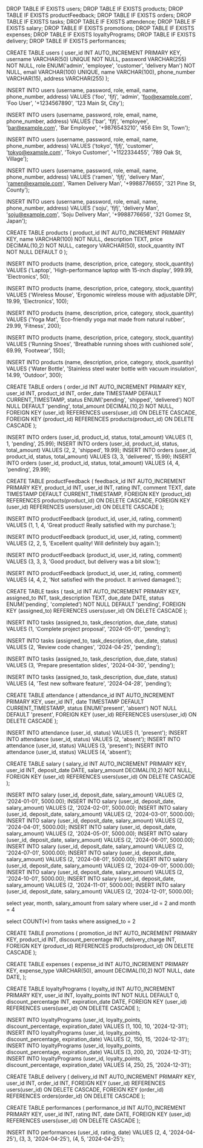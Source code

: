 DROP TABLE IF EXISTS users;
DROP TABLE IF EXISTS products;
DROP TABLE IF EXISTS productFeedback;
DROP TABLE IF EXISTS orders;
DROP TABLE IF EXISTS tasks;
DROP TABLE IF EXISTS attendence;
DROP TABLE IF EXISTS salary;
DROP TABLE IF EXISTS promotions;
DROP TABLE IF EXISTS expenses;
DROP TABLE IF EXISTS loyaltyPrograms;
DROP TABLE IF EXISTS delivery;
DROP TABLE IF EXISTS performances;

CREATE TABLE users (
    user_id INT AUTO_INCREMENT PRIMARY KEY,
    username VARCHAR(50) UNIQUE NOT NULL,
    password VARCHAR(255) NOT NULL,
    role ENUM('admin', 'employee', 'customer', 'delivery Man') NOT NULL,
    email VARCHAR(100) UNIQUE,
    name VARCHAR(100),
    phone_number VARCHAR(15),
    address VARCHAR(255)
);

INSERT INTO users (username, password, role, email, name, phone_number, address) 
VALUES ('foo', 'fjfj', 'admin', 'foo@example.com', 'Foo User', '+1234567890', '123 Main St, City');

INSERT INTO users (username, password, role, email, name, phone_number, address) 
VALUES ('bar', 'fjfj', 'employee', 'bar@example.com', 'Bar Employee', '+9876543210', '456 Elm St, Town');

INSERT INTO users (username, password, role, email, name, phone_number, address) 
VALUES ('tokyo', 'fjfj', 'customer', 'tokyo@example.com', 'Tokyo Customer', '+1122334455', '789 Oak St, Village');

INSERT INTO users (username, password, role, email, name, phone_number, address) 
VALUES ('ramen', 'fjfj', 'delivery Man', 'ramen@example.com', 'Ramen Delivery Man', '+9988776655', '321 Pine St, County');

INSERT INTO users (username, password, role, email, name, phone_number, address) 
VALUES ('soju', 'fjfj', 'delivery Man', 'soju@example.com', 'Soju Delivery Man', '+9988776656', '321 Gomez St, Japan');

CREATE TABLE products (
    product_id INT AUTO_INCREMENT PRIMARY KEY,
    name VARCHAR(100) NOT NULL,
    description TEXT,
    price DECIMAL(10,2) NOT NULL,
    category VARCHAR(50),
    stock_quantity INT NOT NULL DEFAULT 0
);

INSERT INTO products (name, description, price, category, stock_quantity) VALUES ('Laptop', 'High-performance laptop with 15-inch display', 999.99, 'Electronics', 50);

INSERT INTO products (name, description, price, category, stock_quantity) VALUES ('Wireless Mouse', 'Ergonomic wireless mouse with adjustable DPI', 19.99, 'Electronics', 100);

INSERT INTO products (name, description, price, category, stock_quantity) VALUES ('Yoga Mat', 'Eco-friendly yoga mat made from natural rubber', 29.99, 'Fitness', 200);

INSERT INTO products (name, description, price, category, stock_quantity) VALUES ('Running Shoes', 'Breathable running shoes with cushioned sole', 69.99, 'Footwear', 150);

INSERT INTO products (name, description, price, category, stock_quantity) VALUES ('Water Bottle', 'Stainless steel water bottle with vacuum insulation', 14.99, 'Outdoor', 300);

CREATE TABLE orders (
    order_id INT AUTO_INCREMENT PRIMARY KEY,
    user_id INT,
    product_id INT,
    order_date TIMESTAMP DEFAULT CURRENT_TIMESTAMP,
    status ENUM('pending', 'shipped', 'delivered') NOT NULL DEFAULT 'pending',
    total_amount DECIMAL(10,2) NOT NULL,
    FOREIGN KEY (user_id) REFERENCES users(user_id) ON DELETE CASCADE,
    FOREIGN KEY (product_id) REFERENCES products(product_id) ON DELETE CASCADE
);

INSERT INTO orders (user_id, product_id, status, total_amount) VALUES (1, 1, 'pending', 25.99);
INSERT INTO orders (user_id, product_id, status, total_amount) VALUES (2, 2, 'shipped', 19.99);
INSERT INTO orders (user_id, product_id, status, total_amount) VALUES (3, 3, 'delivered', 15.99);
INSERT INTO orders (user_id, product_id, status, total_amount) VALUES (4, 4, 'pending', 29.99);

CREATE TABLE productFeedback (
    feedback_id INT AUTO_INCREMENT PRIMARY KEY,
    product_id INT,
    user_id INT,
    rating INT,
    comment TEXT,
    date TIMESTAMP DEFAULT CURRENT_TIMESTAMP,
    FOREIGN KEY (product_id) REFERENCES products(product_id) ON DELETE CASCADE,
    FOREIGN KEY (user_id) REFERENCES users(user_id) ON DELETE CASCADE
);

INSERT INTO productFeedback (product_id, user_id, rating, comment)
VALUES (1, 1, 4, 'Great product! Really satisfied with my purchase.');

INSERT INTO productFeedback (product_id, user_id, rating, comment)
VALUES (2, 2, 5, 'Excellent quality! Will definitely buy again.');

INSERT INTO productFeedback (product_id, user_id, rating, comment)
VALUES (3, 3, 3, 'Good product, but delivery was a bit slow.');

INSERT INTO productFeedback (product_id, user_id, rating, comment)
VALUES (4, 4, 2, 'Not satisfied with the product. It arrived damaged.');

CREATE TABLE tasks (
    task_id INT AUTO_INCREMENT PRIMARY KEY,
    assigned_to INT,
    task_description TEXT,
    due_date DATE,
    status ENUM('pending', 'completed') NOT NULL DEFAULT 'pending',
    FOREIGN KEY (assigned_to) REFERENCES users(user_id) ON DELETE CASCADE
);


INSERT INTO tasks (assigned_to, task_description, due_date, status) 
VALUES (1, 'Complete project proposal', '2024-05-01', 'pending');

INSERT INTO tasks (assigned_to, task_description, due_date, status) 
VALUES (2, 'Review code changes', '2024-04-25', 'pending');

INSERT INTO tasks (assigned_to, task_description, due_date, status) 
VALUES (3, 'Prepare presentation slides', '2024-04-30', 'pending');

INSERT INTO tasks (assigned_to, task_description, due_date, status) 
VALUES (4, 'Test new software feature', '2024-04-28', 'pending');


CREATE TABLE attendance (
    attendance_id INT AUTO_INCREMENT PRIMARY KEY,
    user_id INT,
    date TIMESTAMP DEFAULT CURRENT_TIMESTAMP,
    status ENUM('present', 'absent') NOT NULL DEFAULT 'present',
    FOREIGN KEY (user_id) REFERENCES users(user_id) ON DELETE CASCADE
);

INSERT INTO attendance (user_id, status) VALUES (1, 'present');
INSERT INTO attendance (user_id, status) VALUES (2, 'absent');
INSERT INTO attendance (user_id, status) VALUES (3, 'present');
INSERT INTO attendance (user_id, status) VALUES (4, 'absent');

CREATE TABLE salary (
    salary_id INT AUTO_INCREMENT PRIMARY KEY,
    user_id INT,
    deposit_date DATE,
    salary_amount DECIMAL(10,2) NOT NULL,
    FOREIGN KEY (user_id) REFERENCES users(user_id) ON DELETE CASCADE
);

INSERT INTO salary (user_id, deposit_date, salary_amount) VALUES (2, '2024-01-01', 5000.00);
INSERT INTO salary (user_id, deposit_date, salary_amount) VALUES (2, '2024-02-01', 5000.00);
INSERT INTO salary (user_id, deposit_date, salary_amount) VALUES (2, '2024-03-01', 5000.00);
INSERT INTO salary (user_id, deposit_date, salary_amount) VALUES (2, '2024-04-01', 5000.00);
INSERT INTO salary (user_id, deposit_date, salary_amount) VALUES (2, '2024-05-01', 5000.00);
INSERT INTO salary (user_id, deposit_date, salary_amount) VALUES (2, '2024-06-01', 5000.00);
INSERT INTO salary (user_id, deposit_date, salary_amount) VALUES (2, '2024-07-01', 5000.00);
INSERT INTO salary (user_id, deposit_date, salary_amount) VALUES (2, '2024-08-01', 5000.00);
INSERT INTO salary (user_id, deposit_date, salary_amount) VALUES (2, '2024-09-01', 5000.00);
INSERT INTO salary (user_id, deposit_date, salary_amount) VALUES (2, '2024-10-01', 5000.00);
INSERT INTO salary (user_id, deposit_date, salary_amount) VALUES (2, '2024-11-01', 5000.00);
INSERT INTO salary (user_id, deposit_date, salary_amount) VALUES (2, '2024-12-01', 5000.00);

select year, month, salary_amount from salary
where user_id = 2 and month = 4

select COUNT(*) from tasks
where assigned_to = 2

CREATE TABLE promotions (
    promotion_id INT AUTO_INCREMENT PRIMARY KEY,
    product_id INT,
    discount_percentage INT,
    delivery_charge INT,
    FOREIGN KEY (product_id) REFERENCES products(product_id) ON DELETE CASCADE
);

CREATE TABLE expenses (
    expense_id INT AUTO_INCREMENT PRIMARY KEY,
    expense_type VARCHAR(50),
    amount DECIMAL(10,2) NOT NULL,
    date DATE,
);

CREATE TABLE loyaltyPrograms (
    loyalty_id INT AUTO_INCREMENT PRIMARY KEY,
    user_id INT,
    loyalty_points INT NOT NULL DEFAULT 0,
    discount_percentage INT,
    expiration_date DATE,
    FOREIGN KEY (user_id) REFERENCES users(user_id) ON DELETE CASCADE
);

INSERT INTO loyaltyPrograms (user_id, loyalty_points, discount_percentage, expiration_date) VALUES (1, 100, 10, '2024-12-31');
INSERT INTO loyaltyPrograms (user_id, loyalty_points, discount_percentage, expiration_date) VALUES (2, 150, 15, '2024-12-31');
INSERT INTO loyaltyPrograms (user_id, loyalty_points, discount_percentage, expiration_date) VALUES (3, 200, 20, '2024-12-31');
INSERT INTO loyaltyPrograms (user_id, loyalty_points, discount_percentage, expiration_date) VALUES (4, 250, 25, '2024-12-31');


CREATE TABLE delivery (
    delivery_id INT AUTO_INCREMENT PRIMARY KEY,
    user_id INT,
    order_id INT,
    FOREIGN KEY (user_id) REFERENCES users(user_id) ON DELETE CASCADE,
    FOREIGN KEY (order_id) REFERENCES orders(order_id) ON DELETE CASCADE
);

CREATE TABLE performances (
    performance_id INT AUTO_INCREMENT PRIMARY KEY,
    user_id INT,
    rating INT, 
    date DATE, 
    FOREIGN KEY (user_id) REFERENCES users(user_id) ON DELETE CASCADE
);

INSERT INTO performances (user_id, rating, date) VALUES
(2, 4, '2024-04-25'),
(3, 3, '2024-04-25'),
(4, 5, '2024-04-25');
